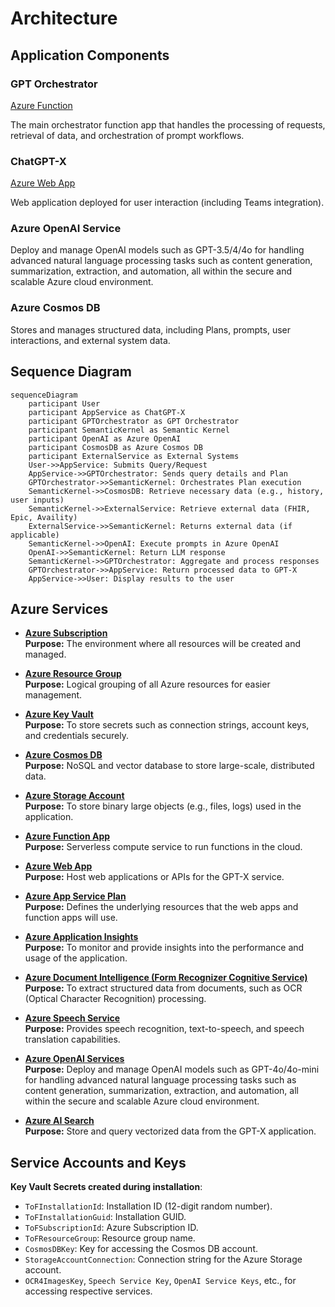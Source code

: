 # Architecture

## Application Components

### GPT Orchestrator
[Azure Function](https://learn.microsoft.com/en-us/azure/azure-functions/functions-overview)

The main orchestrator function app that handles the processing of requests, retrieval of data, and orchestration of prompt workflows.  

### ChatGPT-X
[Azure Web App](https://learn.microsoft.com/en-us/azure/app-service/overview)

Web application deployed for user interaction (including Teams integration).  

### Azure OpenAI Service
Deploy and manage OpenAI models such as GPT-3.5/4/4o for handling advanced natural language processing tasks such as content generation, summarization, extraction, and automation, all within the secure and scalable Azure cloud environment.

### Azure Cosmos DB
Stores and manages structured data, including Plans, prompts, user interactions, and external system data.

## Sequence Diagram
``` mermaid
sequenceDiagram
    participant User
    participant AppService as ChatGPT-X
    participant GPTOrchestrator as GPT Orchestrator
    participant SemanticKernel as Semantic Kernel
    participant OpenAI as Azure OpenAI
    participant CosmosDB as Azure Cosmos DB
    participant ExternalService as External Systems
    User->>AppService: Submits Query/Request
    AppService->>GPTOrchestrator: Sends query details and Plan
    GPTOrchestrator->>SemanticKernel: Orchestrates Plan execution
    SemanticKernel->>CosmosDB: Retrieve necessary data (e.g., history, user inputs)
    SemanticKernel->>ExternalService: Retrieve external data (FHIR, Epic, Availity)
    ExternalService->>SemanticKernel: Returns external data (if applicable)
    SemanticKernel->>OpenAI: Execute prompts in Azure OpenAI
    OpenAI->>SemanticKernel: Return LLM response
    SemanticKernel->>GPTOrchestrator: Aggregate and process responses
    GPTOrchestrator->>AppService: Return processed data to GPT-X
    AppService->>User: Display results to the user
```

## Azure Services

- **[Azure Subscription](https://learn.microsoft.com/en-us/azure/cost-management-billing/manage/create-subscription)**  
  **Purpose:** The environment where all resources will be created and managed.  

- **[Azure Resource Group](https://learn.microsoft.com/en-us/azure/azure-resource-manager/management/manage-resource-groups-portal)**  
  **Purpose:** Logical grouping of all Azure resources for easier management.  

- **[Azure Key Vault](https://learn.microsoft.com/en-us/azure/key-vault/general/overview)**  
  **Purpose:** To store secrets such as connection strings, account keys, and credentials securely.  

- **[Azure Cosmos DB](https://learn.microsoft.com/en-us/azure/cosmos-db/introduction)**  
  **Purpose:** NoSQL and vector database to store large-scale, distributed data.  

- **[Azure Storage Account](https://learn.microsoft.com/en-us/azure/storage/common/storage-account-overview)**  
  **Purpose:** To store binary large objects (e.g., files, logs) used in the application.  

- **[Azure Function App](https://learn.microsoft.com/en-us/azure/azure-functions/functions-overview)**  
  **Purpose:** Serverless compute service to run functions in the cloud.  

- **[Azure Web App](https://learn.microsoft.com/en-us/azure/app-service/overview)**  
  **Purpose:** Host web applications or APIs for the GPT-X service.  

- **[Azure App Service Plan](https://learn.microsoft.com/en-us/azure/app-service/overview-hosting-plans)**  
  **Purpose:** Defines the underlying resources that the web apps and function apps will use.  

- **[Azure Application Insights](https://learn.microsoft.com/en-us/azure/azure-monitor/app/app-insights-overview)**  
  **Purpose:** To monitor and provide insights into the performance and usage of the application.  

- **[Azure Document Intelligence (Form Recognizer Cognitive Service)](https://learn.microsoft.com/en-us/azure/applied-ai-services/form-recognizer/)**  
  **Purpose:** To extract structured data from documents, such as OCR (Optical Character Recognition) processing. 

- **[Azure Speech Service](https://learn.microsoft.com/en-us/azure/cognitive-services/speech-service/overview)**  
  **Purpose:** Provides speech recognition, text-to-speech, and speech translation capabilities.  

- **[Azure OpenAI Services](https://learn.microsoft.com/en-us/azure/cognitive-services/openai/overview)**  
  **Purpose:** Deploy and manage OpenAI models such as GPT-4o/4o-mini for handling advanced natural language processing tasks such as content generation, summarization, extraction, and automation, all within the secure and scalable Azure cloud environment.

- **[Azure AI Search](https://learn.microsoft.com/en-us/azure/search/search-what-is-azure-search)**  
  **Purpose:** Store and query vectorized data from the GPT-X application. 

## Service Accounts and Keys

**Key Vault Secrets created during installation**:

- `ToFInstallationId`: Installation ID (12-digit random number).
- `ToFInstallationGuid`: Installation GUID.
- `ToFSubscriptionId`: Azure Subscription ID.
- `ToFResourceGroup`: Resource group name.
- `CosmosDBKey`: Key for accessing the Cosmos DB account.
- `StorageAccountConnection`: Connection string for the Azure Storage account.
- `OCR4ImagesKey`, `Speech Service Key`, `OpenAI Service Keys`, etc., for accessing respective services.

